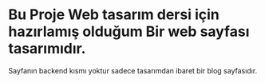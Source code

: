 # Bu Proje Web tasarım dersi için hazırlamış olduğum Bir web sayfası tasarımıdır.
Sayfanın backend kısmı yoktur sadece tasarımdan ibaret bir blog sayfasıdır.
